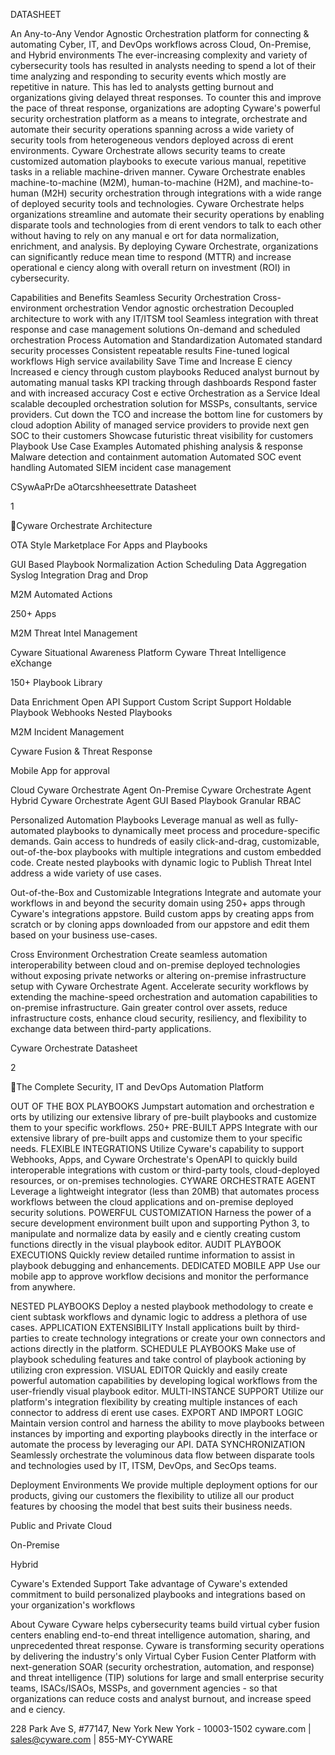 DATASHEET

An Any-to-Any Vendor Agnostic Orchestration platform for connecting & automating Cyber, IT, and DevOps workflows across Cloud, On-Premise, and Hybrid environments
The ever-increasing complexity and variety of cybersecurity tools has resulted in analysts needing to spend a lot of their time analyzing and responding to security events which mostly are repetitive in nature. This has led to analysts getting burnout and organizations giving delayed threat responses. To counter this and improve the pace of threat response, organizations are adopting Cyware's powerful security orchestration platform as a means to integrate, orchestrate and automate their security operations spanning across a wide variety of security tools from heterogeneous vendors deployed across di erent environments.
Cyware Orchestrate allows security teams to create customized automation playbooks to execute various manual, repetitive tasks in a reliable machine-driven manner. Cyware Orchestrate enables machine-to-machine (M2M), human-to-machine (H2M), and machine-to-human (M2H) security orchestration through integrations with a wide range of deployed security tools and technologies.
Cyware Orchestrate helps organizations streamline and automate their security operations by enabling disparate tools and technologies from di erent vendors to talk to each other without having to rely on any manual e ort for data normalization, enrichment, and analysis. By deploying Cyware Orchestrate, organizations can significantly reduce mean time to respond (MTTR) and increase operational e ciency along with overall return on investment (ROI) in cybersecurity.

Capabilities and Benefits
Seamless Security Orchestration
Cross-environment orchestration Vendor agnostic orchestration Decoupled architecture to work with any IT/ITSM tool Seamless integration with threat response and case management solutions On-demand and scheduled orchestration
Process Automation and Standardization
Automated standard security processes Consistent repeatable results Fine-tuned logical workflows High service availability
Save Time and Increase E ciency
Increased e ciency through custom playbooks Reduced analyst burnout by automating manual tasks KPI tracking through dashboards Respond faster and with increased accuracy
Cost e ective Orchestration as a Service
Ideal scalable decoupled orchestration solution for MSSPs, consultants, service providers. Cut down the TCO and increase the bottom line for customers by cloud adoption Ability of managed service providers to provide next gen SOC to their customers Showcase futuristic threat visibility for customers
Playbook Use Case Examples
Automated phishing analysis & response Malware detection and containment automation Automated SOC event handling Automated SIEM incident case management

CSywAaPrDe aOtarcshheesettrate Datasheet

1

Cyware Orchestrate Architecture

OTA Style Marketplace
For Apps and Playbooks

GUI Based Playbook Normalization
Action Scheduling Data Aggregation Syslog Integration
Drag and Drop

M2M
Automated Actions

250+ Apps

M2M
Threat Intel Management

Cyware Situational Awareness Platform
Cyware Threat Intelligence eXchange

150+ Playbook Library

Data Enrichment Open API Support Custom Script Support Holdable Playbook
Webhooks Nested Playbooks

M2M
Incident Management

Cyware Fusion & Threat Response

Mobile App for approval

Cloud Cyware Orchestrate Agent On-Premise Cyware Orchestrate Agent Hybrid Cyware Orchestrate Agent
GUI Based Playbook
Granular RBAC

Personalized Automation Playbooks
Leverage manual as well as fully-automated playbooks to dynamically meet process and procedure-specific demands.
Gain access to hundreds of easily click-and-drag, customizable, out-of-the-box playbooks with multiple integrations and custom embedded code.
Create nested playbooks with dynamic logic to Publish Threat Intel
address a wide variety of use cases.

Out-of-the-Box and Customizable Integrations
Integrate and automate your workflows in and beyond the security domain using 250+ apps through Cyware's integrations appstore.
Build custom apps by creating apps from scratch or by cloning apps downloaded from our appstore and edit them based on your business use-cases.

Cross Environment Orchestration
Create seamless automation interoperability between cloud and on-premise deployed technologies without exposing private networks or altering on-premise infrastructure setup with Cyware Orchestrate Agent.
Accelerate security workflows by extending the machine-speed orchestration and automation capabilities to on-premise infrastructure.
Gain greater control over assets, reduce infrastructure costs, enhance cloud security, resiliency, and flexibility to exchange data between third-party applications.

Cyware Orchestrate Datasheet

2

The Complete Security, IT and DevOps Automation Platform

OUT OF THE BOX PLAYBOOKS Jumpstart automation and orchestration e orts by utilizing our extensive library of pre-built playbooks and customize them to your specific workflows.
250+ PRE-BUILT APPS Integrate with our extensive library of pre-built apps and customize them to your specific needs.
FLEXIBLE INTEGRATIONS Utilize Cyware's capability to support Webhooks, Apps, and Cyware Orchestrate's OpenAPI to quickly build interoperable integrations with custom or third-party tools, cloud-deployed resources, or on-premises technologies.
CYWARE ORCHESTRATE AGENT Leverage a lightweight integrator (less than 20MB) that automates process workflows between the cloud applications and on-premise deployed security solutions.
POWERFUL CUSTOMIZATION Harness the power of a secure development environment built upon and supporting Python 3, to manipulate and normalize data by easily and e ciently creating custom functions directly in the visual playbook editor.
AUDIT PLAYBOOK EXECUTIONS Quickly review detailed runtime information to assist in playbook debugging and enhancements.
DEDICATED MOBILE APP Use our mobile app to approve workflow decisions and monitor the performance from anywhere.

NESTED PLAYBOOKS Deploy a nested playbook methodology to create e cient subtask workflows and dynamic logic to address a plethora of use cases.
APPLICATION EXTENSIBILITY Install applications built by third-parties to create technology integrations or create your own connectors and actions directly in the platform.
SCHEDULE PLAYBOOKS Make use of playbook scheduling features and take control of playbook actioning by utilizing cron expression.
VISUAL EDITOR Quickly and easily create powerful automation capabilities by developing logical workflows from the user-friendly visual playbook editor.
MULTI-INSTANCE SUPPORT Utilize our platform's integration flexibility by creating multiple instances of each connector to address di erent use cases.
EXPORT AND IMPORT LOGIC Maintain version control and harness the ability to move playbooks between instances by importing and exporting playbooks directly in the interface or automate the process by leveraging our API.
DATA SYNCHRONIZATION Seamlessly orchestrate the voluminous data flow between disparate tools and technologies used by IT, ITSM, DevOps, and SecOps teams.

Deployment Environments
We provide multiple deployment options for our products, giving our customers the flexibility to utilize all our product features by choosing the model that best suits their business needs.

Public and Private Cloud

On-Premise

Hybrid

Cyware's Extended Support
Take advantage of Cyware's extended commitment to build personalized playbooks and integrations based on your organization's workflows

About Cyware
Cyware helps cybersecurity teams build virtual cyber fusion centers enabling end-to-end threat intelligence automation, sharing, and unprecedented threat response. Cyware is transforming security operations by delivering the industry's only Virtual Cyber Fusion Center Platform with next-generation SOAR (security orchestration, automation, and response) and threat intelligence (TIP) solutions for large and small enterprise security teams, ISACs/ISAOs, MSSPs, and government agencies - so that organizations can reduce costs and analyst burnout, and increase speed and e ciency.

228 Park Ave S, #77147, New York New York - 10003-1502 cyware.com | sales@cyware.com | 855-MY-CYWARE

